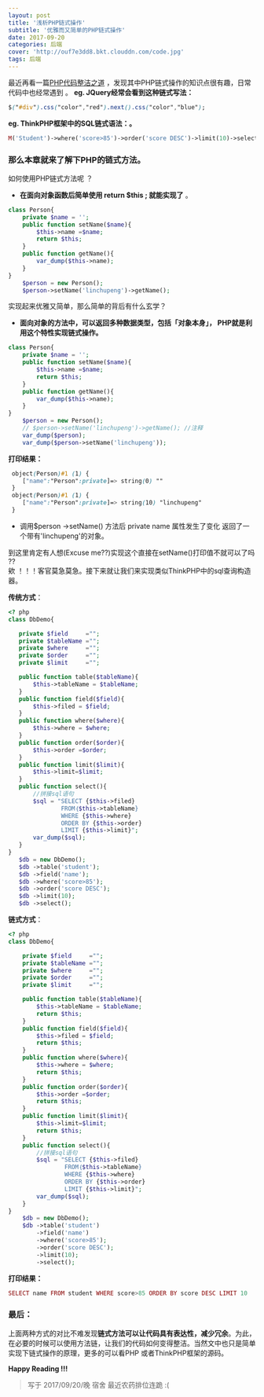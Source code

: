 ```yaml
---
layout: post
title: '浅析PHP链式操作'
subtitle: '优雅而又简单的PHP链式操作'
date: 2017-09-20
categories: 后端
cover: 'http://ouf7e3dd8.bkt.clouddn.com/code.jpg'
tags: 后端
---
```

最近再看一篇[PHP代码整洁之道](https://mp.weixin.qq.com/s/AHBL7IxjXyRLGbpH8y3kmQ) ，发现其中PHP链式操作的知识点很有趣，日常代码中也经常遇到 。
**eg. JQuery经常会看到这种链式写法：** 
```CSS
$("#div").css("color","red").next().css("color","blue");
```
**eg. ThinkPHP框架中的SQL链式语法：。**
```PHP
M('Student')->where('score>85')->order('score DESC')->limit(10)->select();
```
### 那么本章就来了解下PHP的链式方法。
如何使用PHP链式方法呢 ？
- **在面向对象函数后简单使用 return $this ; 就能实现了** 。
```PHP
class Person{
	private $name = '';
	public function setName($name){
		$this->name =$name;
		return $this;
	}
	public function getName(){
		var_dump($this->name);
	}
}
	$person = new Person();
	$person->setName('linchupeng')->getName();
```
实现起来优雅又简单，那么简单的背后有什么玄学？
- **面向对象的方法中，可以返回多种数据类型，包括「对象本身」， PHP就是利用这个特性实现链式操作。**
```PHP
class Person{
	private $name = '';
	public function setName($name){
		$this->name =$name;
		return $this;
	}
	public function getName(){
		var_dump($this->name);
	}
}
	$person = new Person();
	// $person->setName('linchupeng')->getName(); //注释
	var_dump($person);
	var_dump($person->setName('linchupeng'));
```

**打印结果：**
```CSS
 object(Person)#1 (1) { 
 	["name":"Person":private]=> string(0) "" 
 } 
 object(Person)#1 (1) { 
 	["name":"Person":private]=> string(10) "linchupeng" 
 } 
```
- 调用$person ->setName() 方法后  private name 属性发生了变化 返回了一个带有'linchupeng'的对象。

到这里肯定有人想(Excuse me??)实现这个直接在setName()打印值不就可以了吗 ??  
欸 ！！！客官莫急莫急。接下来就让我们来实现类似ThinkPHP中的sql查询构造器。

**传统方式**：

 ```PHP
<? php 
class DbDemo{

    private $field     =""; 
    private $tableName ="";
    private $where     ="";
    private $order     ="";
    private $limit     ="";

	public function table($tableName){
		$this->tableName = $tableName;
	}
	public function field($field){
        $this->filed = $field;
    }
	public function where($where){
		$this->where = $where;
	}
	public function order($order){
		$this->order =$order;
	}
	public function limit($limit){
		$this->limit=$limit;
	}
	public function select(){
		//拼接sql语句
		$sql = "SELECT {$this->filed} 
				FROM｛$this->tableName} 
				WHERE {$this->where} 
				ORDER BY {$this->order} 
				LIMIT {$this->limit}";
		var_dump($sql);
	}
}
	$db = new DbDemo();
	$db ->table('student');
	$db ->field('name');
	$db ->where('score>85');
	$db ->order('score DESC');
	$db ->limit(10);
	$db ->select();
 ```

**链式方式**：
```PHP
<? php 
class DbDemo{

    private $field     =""; 
    private $tableName ="";
    private $where     ="";
    private $order     ="";
    private $limit     ="";

	public function table($tableName){
		$this->tableName = $tableName;
		return $this;
	}
	public function field($field){
        $this->filed = $field;
		return $this;
    }
	public function where($where){
		$this->where = $where;
		return $this;
	}
	public function order($order){
		$this->order =$order;
		return $this;
	}
	public function limit($limit){
		$this->limit=$limit;
		return $this;
	}
	public function select(){
		//拼接sql语句
		$sql = "SELECT {$this->filed} 
				FROM｛$this->tableName} 
				WHERE {$this->where} 
				ORDER BY {$this->order} 
				LIMIT {$this->limit}";
		var_dump($sql);
	}
}
	$db = new DbDemo();
	$db ->table('student')
	    ->field('name')
	    ->where('score>85');
	    ->order('score DESC');
	    ->limit(10);
	    ->select();

```
**打印结果：**
```PHP
SELECT name FROM student WHERE score>85 ORDER BY score DESC LIMIT 10
```
### **最后：**
上面两种方式的对比不难发现**链式方法可以让代码具有表达性，减少冗余**。为此，在必要的时候可以使用方法链，让我们的代码如何变得整洁。当然文中也只是简单实现下链式操作的原理，更多的可以看PHP 或者ThinkPHP框架的源码。

**Happy Reading !!!**

>写于 2017/09/20/晚  宿舍 最近农药排位连跪 :(
